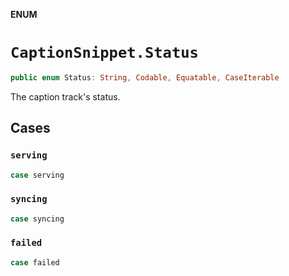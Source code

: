 **ENUM**

# `CaptionSnippet.Status`

```swift
public enum Status: String, Codable, Equatable, CaseIterable
```

The caption track's status.

## Cases
### `serving`

```swift
case serving
```

### `syncing`

```swift
case syncing
```

### `failed`

```swift
case failed
```
